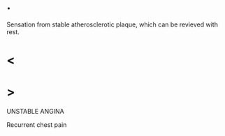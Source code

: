 # .

Sensation from stable atherosclerotic plaque, which can be revieved with rest.

# <

# >

UNSTABLE ANGINA

Recurrent chest pain
